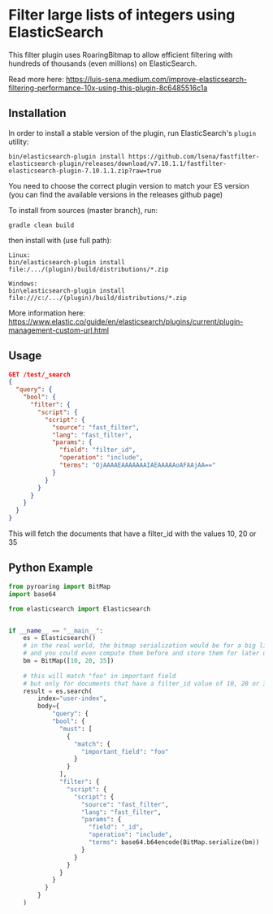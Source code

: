 Filter large lists of integers using ElasticSearch
===========================================

This filter plugin uses RoaringBitmap to allow efficient filtering with hundreds of thousands (even millions) on ElasticSearch.

Read more here: https://luis-sena.medium.com/improve-elasticsearch-filtering-performance-10x-using-this-plugin-8c6485516c1a


Installation
------------

In order to install a stable version of the plugin, 
run ElasticSearch's `plugin` utility:

    bin/elasticsearch-plugin install https://github.com/lsena/fastfilter-elasticsearch-plugin/releases/download/v7.10.1.1/fastfilter-elasticsearch-plugin-7.10.1.1.zip?raw=true

You need to choose the correct plugin version to match your ES version (you can find the available versions in the releases github page)

To install from sources (master branch), run:

    gradle clean build

then install with (use full path):

    Linux:
    bin/elasticsearch-plugin install file:/.../(plugin)/build/distributions/*.zip

    Windows:
    bin\elasticsearch-plugin install file:///c:/.../(plugin)/build/distributions/*.zip

More information here: https://www.elastic.co/guide/en/elasticsearch/plugins/current/plugin-management-custom-url.html

Usage
-----

```json
GET /test/_search
{
  "query": {
    "bool": {
      "filter": {
        "script": {
          "script": {
            "source": "fast_filter",
            "lang": "fast_filter",
            "params": {
              "field": "filter_id",
              "operation": "include",
              "terms": "OjAAAAEAAAAAAAIAEAAAAAoAFAAjAA=="
            }
          }
        }
      }
    }
  }
}
```
This will fetch the documents that have a filter_id with the values 10, 20 or 35

Python Example
-----


```python
from pyroaring import BitMap
import base64

from elasticsearch import Elasticsearch


if __name__ == "__main__":
    es = Elasticsearch()
    # in the real world, the bitmap serialization would be for a big list
    # and you could even compute them before and store them for later user
    bm = BitMap([10, 20, 35])
    
    # this will match "foo" in important field
    # but only for documents that have a filter_id value of 10, 20 or 35
    result = es.search(
        index="user-index", 
        body={
            "query": {
            "bool": {
              "must": [
                {
                  "match": {
                    "important_field": "foo"
                  }
                }
              ], 
              "filter": {
                "script": {
                  "script": {
                    "source": "fast_filter",
                    "lang": "fast_filter",
                    "params": {
                      "field": "_id",
                      "operation": "include",
                      "terms": base64.b64encode(BitMap.serialize(bm))
                    }
                  }
                }
              }
            }
          }
        }
    )
```
